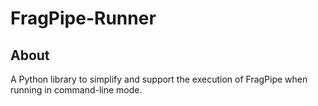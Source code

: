 # FragPipe-Runner

## About

A Python library to simplify and support the execution of FragPipe when running in command-line mode.